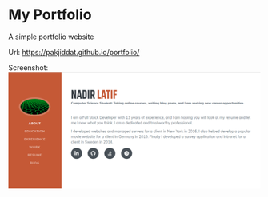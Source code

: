 # My Portfolio 

A simple portfolio website 

Url: https://pakjiddat.github.io/portfolio/

Screenshot: ![Website Screenshot](./images/screenshot.png)

